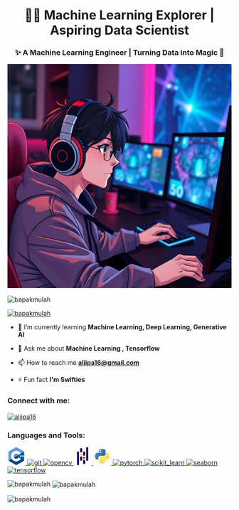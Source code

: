 <h1 align="center">👨‍💻 Machine Learning Explorer | Aspiring Data Scientist</h1>
<h3 align="center">✨ A Machine Learning Engineer | Turning Data into Magic 🌟</h3>

![Lets Code](https://github.com/BapakmuLah/Image-Folder/blob/a37f8e92320f12de49e461ed14e16c9529515d4a/Anime-coding-aesthetic.jpg)
<p align="left"> <img src="https://komarev.com/ghpvc/?username=bapakmulah&label=Profile%20views&color=0e75b6&style=flat" alt="bapakmulah" /> </p>

<p align="left"> <a href="https://github.com/ryo-ma/github-profile-trophy"><img src="https://github-profile-trophy.vercel.app/?username=bapakmulah" alt="bapakmulah" /></a> </p>

- 🌱 I’m currently learning **Machine Learning, Deep Learning, Generative AI**

- 💬 Ask me about **Machine Learning , Tensorflow**

- 📫 How to reach me **aliipa16@gmail.com**

- ⚡ Fun fact **I'm Swifties**

<h3 align="left">Connect with me:</h3>
<p align="left">
<a href="https://www.leetcode.com/aliipa16" target="blank"><img align="center" src="https://raw.githubusercontent.com/rahuldkjain/github-profile-readme-generator/master/src/images/icons/Social/leet-code.svg" alt="aliipa16" height="30" width="40" /></a>
</p>

<h3 align="left">Languages and Tools:</h3>
<p align="left"> <a href="https://www.w3schools.com/cpp/" target="_blank" rel="noreferrer"> <img src="https://raw.githubusercontent.com/devicons/devicon/master/icons/cplusplus/cplusplus-original.svg" alt="cplusplus" width="40" height="40"/> </a> <a href="https://git-scm.com/" target="_blank" rel="noreferrer"> <img src="https://www.vectorlogo.zone/logos/git-scm/git-scm-icon.svg" alt="git" width="40" height="40"/> </a> <a href="https://opencv.org/" target="_blank" rel="noreferrer"> <img src="https://www.vectorlogo.zone/logos/opencv/opencv-icon.svg" alt="opencv" width="40" height="40"/> </a> <a href="https://pandas.pydata.org/" target="_blank" rel="noreferrer"> <img src="https://raw.githubusercontent.com/devicons/devicon/2ae2a900d2f041da66e950e4d48052658d850630/icons/pandas/pandas-original.svg" alt="pandas" width="40" height="40"/> </a> <a href="https://www.python.org" target="_blank" rel="noreferrer"> <img src="https://raw.githubusercontent.com/devicons/devicon/master/icons/python/python-original.svg" alt="python" width="40" height="40"/> </a> <a href="https://pytorch.org/" target="_blank" rel="noreferrer"> <img src="https://www.vectorlogo.zone/logos/pytorch/pytorch-icon.svg" alt="pytorch" width="40" height="40"/> </a> <a href="https://scikit-learn.org/" target="_blank" rel="noreferrer"> <img src="https://upload.wikimedia.org/wikipedia/commons/0/05/Scikit_learn_logo_small.svg" alt="scikit_learn" width="40" height="40"/> </a> <a href="https://seaborn.pydata.org/" target="_blank" rel="noreferrer"> <img src="https://seaborn.pydata.org/_images/logo-mark-lightbg.svg" alt="seaborn" width="40" height="40"/> </a> <a href="https://www.tensorflow.org" target="_blank" rel="noreferrer"> <img src="https://www.vectorlogo.zone/logos/tensorflow/tensorflow-icon.svg" alt="tensorflow" width="40" height="40"/> </a> </p>

<p><img align="left" src="https://github-readme-stats.vercel.app/api/top-langs?username=bapakmulah&show_icons=true&locale=en&layout=compact" alt="bapakmulah" /></p>

<p>&nbsp;<img align="center" src="https://github-readme-stats.vercel.app/api?username=bapakmulah&show_icons=true&locale=en" alt="bapakmulah" /></p>

<p><img align="center" src="https://github-readme-streak-stats.herokuapp.com/?user=bapakmulah&" alt="bapakmulah" /></p>

